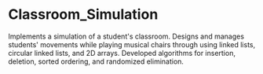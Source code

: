 # Classroom_Simulation
 Implements a simulation of a student's classroom. Designs and manages students' movements while playing musical chairs through using linked lists, circular linked lists, and 2D arrays. Developed algorithms for insertion, deletion, sorted ordering, and randomized elimination.
